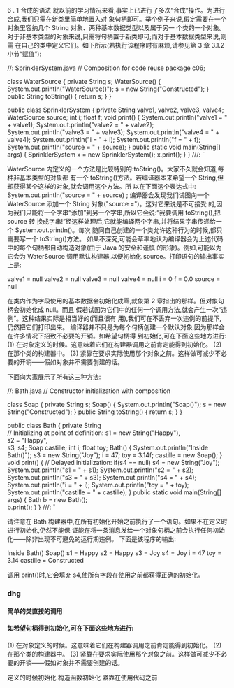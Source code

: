 6 . 1   合成的语法 
就以前的学习情况来看,事实上已进行了多次“合成”操作。为进行合成,我们只需在新类里简单地置入对
象句柄即可。举个例子来说,假定需要在一个对象里容纳几个 String 对象、两种基本数据类型以及属于另一
个类的一个对象。对于非基本类型的对象来说,只需将句柄置于新类即可;而对于基本数据类型来说,则需
在自己的类中定义它们。如下所示(若执行该程序时有麻烦,请参见第 3 章 3.1.2 小节“赋值”): 
 
//: SprinklerSystem.java 
// Composition for code reuse 
package c06; 
 
class WaterSource { 
  private String s; 
  WaterSource() { 
    System.out.println("WaterSource()"); 
    s = new String("Constructed"); 
  } 
  public String toString() { return s; } 
} 
 
public class SprinklerSystem { 
  private String valve1, valve2, valve3, valve4; 
  WaterSource source; 
  int i; 
  float f; 
  void print() { 
    System.out.println("valve1 = " + valve1); 
    System.out.println("valve2 = " + valve2); 
    System.out.println("valve3 = " + valve3); 
    System.out.println("valve4 = " + valve4); 
    System.out.println("i = " + i); 
    System.out.println("f = " + f); 
    System.out.println("source = " + source); 
   } 
  public static void main(String[] args) { 
    SprinklerSystem x = new SprinklerSystem(); 
    x.print(); 
  } 
} ///: ̄ 
 
WaterSource 内定义的一个方法是比较特别的:toString()。大家不久就会知道,每种非基本类型的对象都
有一个 toString()方法。若编译器本来希望一个 String,但却获得某个这样的对象,就会调用这个方法。所
以在下面这个表达式中: 
System.out.println("source = " + source) ; 
编译器会发现我们试图向一个 WaterSource 添加一个 String 对象("source =")。这对它来说是不可接受
的,因为我们只能将一个字串“添加”到另一个字串,所以它会说:“我要调用 toString(),把 source 转
换成字串!”经这样处理后,它就能编译两个字串,并将结果字串传递给一个 System.out.println()。每次
随同自己创建的一个类允许这种行为的时候,都只需要写一个 toString()方法。 
如果不深究,可能会草率地认为编译器会为上述代码中的每个句柄都自动构造对象(由于 Java 的安全和谨慎
的形象)。例如,可能以为它会为 WaterSource 调用默认构建器,以便初始化 source。打印语句的输出事实
上是: 
 
valve1 = null 
valve2 = null 
valve3 = null 
valve4 = null 
i = 0 
f = 0.0 
source = null 
 
在类内作为字段使用的基本数据会初始化成零,就象第 2 章指出的那样。但对象句柄会初始化成 null。而且
假若试图为它们中的任何一个调用方法,就会产生一次“违例”。这种结果实际是相当好的(而且很有
用),我们可在不丢弃一次违例的前提下,仍然把它们打印出来。 
编译器并不只是为每个句柄创建一个默认对象,因为那样会在许多情况下招致不必要的开销。如希望句柄得
到初始化,可在下面这些地方进行: 
(1) 在对象定义的时候。这意味着它们在构建器调用之前肯定能得到初始化。 
(2) 在那个类的构建器中。 
(3) 紧靠在要求实际使用那个对象之前。这样做可减少不必要的开销——假如对象并不需要创建的话。 
 
下面向大家展示了所有这三种方法: 
 
//: Bath.java 
// Constructor initialization with composition 
 
class Soap { 
  private String s; 
  Soap() { 
    System.out.println("Soap()"); 
    s = new String("Constructed"); 
  } 
  public String toString() { return s; } 
} 
 
public class Bath { 
  private String  
    // Initializing at point of definition: 
    s1 = new String("Happy"),  
    s2 = "Happy",   
    s3, s4; 
  Soap castille; 
  int i; 
  float toy; 
  Bath() { 
    System.out.println("Inside Bath()"); 
    s3 = new String("Joy"); 
    i = 47; 
    toy = 3.14f; 
    castille = new Soap(); 
  } 
  void print() { 
    // Delayed initialization: 
    if(s4 == null) 
      s4 = new String("Joy"); 
    System.out.println("s1 = " + s1); 
    System.out.println("s2 = " + s2); 
    System.out.println("s3 = " + s3); 
    System.out.println("s4 = " + s4); 
    System.out.println("i = " + i); 
    System.out.println("toy = " + toy); 
    System.out.println("castille = " + castille); 
  } 
  public static void main(String[] args) { 
    Bath b = new Bath();  
    b.print(); 
  } 
} ///: ̄ 
 
请注意在 Bath 构建器中,在所有初始化开始之前执行了一个语句。如果不在定义时进行初始化,仍然不能保
证能在将一条消息发给一个对象句柄之前会执行任何初始化——除非出现不可避免的运行期违例。 
下面是该程序的输出: 
 
Inside Bath() 
Soap() 
s1 = Happy 
s2 = Happy 
s3 = Joy 
s4 = Joy 
i = 47 
toy = 3.14 
castille = Constructed 
 
调用 print()时,它会填充 s4,使所有字段在使用之前都获得正确的初始化。 

### dhg

#### 简单的类直接的调用


#### 如希望句柄得到初始化,可在下面这些地方进行: 
(1) 在对象定义的时候。这意味着它们在构建器调用之前肯定能得到初始化。 
(2) 在那个类的构建器中。 
(3) 紧靠在要求实际使用那个对象之前。这样做可减少不必要的开销——假如对象并不需要创建的话。 
 
定义的时候初始化
构造函数初始化
紧靠在使用代码之前

